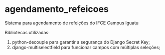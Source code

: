 # agendamento_refeicoes
Sistema para agendamento de refeições do IFCE Campus Iguatu

Bibliotecas utilizadas:
1. python-decouple para garantir a segurança do Django Secret Key;
2. django-multiselectfield para funcionar campos com múltiplas seleções;
